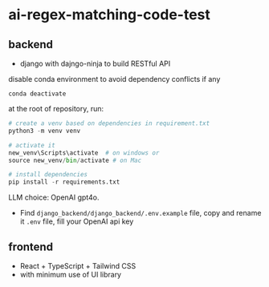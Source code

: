 # ai-regex-matching-code-test

## backend
+ django with dajngo-ninja to build RESTful API

disable conda environment to avoid dependency conflicts if any
```shell
conda deactivate
```

at the root of repository, run: 
```python
# create a venv based on dependencies in requirement.txt
python3 -m venv venv  

# activate it
new_venv\Scripts\activate  # on windows or 
source new_venv/bin/activate # on Mac

# install dependencies
pip install -r requirements.txt
```

LLM choice: OpenAI gpt4o. 
+ Find `django_backend/django_backend/.env.example` file, copy and rename it `.env` file, fill your OpenAI api key


## frontend
+ React + TypeScript + Tailwind CSS
+ with minimum use of UI library

